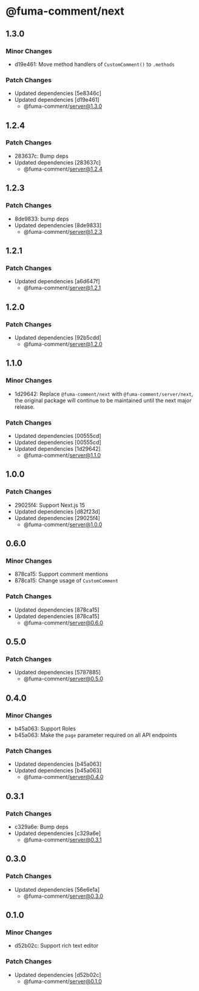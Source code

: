 # @fuma-comment/next

## 1.3.0

### Minor Changes

- d19e461: Move method handlers of `CustomComment()` to `.methods`

### Patch Changes

- Updated dependencies [5e8346c]
- Updated dependencies [d19e461]
  - @fuma-comment/server@1.3.0

## 1.2.4

### Patch Changes

- 283637c: Bump deps
- Updated dependencies [283637c]
  - @fuma-comment/server@1.2.4

## 1.2.3

### Patch Changes

- 8de9833: bump deps
- Updated dependencies [8de9833]
  - @fuma-comment/server@1.2.3

## 1.2.1

### Patch Changes

- Updated dependencies [a6d647f]
  - @fuma-comment/server@1.2.1

## 1.2.0

### Patch Changes

- Updated dependencies [92b5cdd]
  - @fuma-comment/server@1.2.0

## 1.1.0

### Minor Changes

- 1d29642: Replace `@fuma-comment/next` with `@fuma-comment/server/next`, the original package will continue to be maintained until the next major release.

### Patch Changes

- Updated dependencies [00555cd]
- Updated dependencies [00555cd]
- Updated dependencies [1d29642]
  - @fuma-comment/server@1.1.0

## 1.0.0

### Patch Changes

- 29025f4: Support Next.js 15
- Updated dependencies [d82f23d]
- Updated dependencies [29025f4]
  - @fuma-comment/server@1.0.0

## 0.6.0

### Minor Changes

- 878ca15: Support comment mentions
- 878ca15: Change usage of `CustomComment`

### Patch Changes

- Updated dependencies [878ca15]
- Updated dependencies [878ca15]
  - @fuma-comment/server@0.6.0

## 0.5.0

### Patch Changes

- Updated dependencies [5787885]
  - @fuma-comment/server@0.5.0

## 0.4.0

### Minor Changes

- b45a063: Support Roles
- b45a063: Make the `page` parameter required on all API endpoints

### Patch Changes

- Updated dependencies [b45a063]
- Updated dependencies [b45a063]
  - @fuma-comment/server@0.4.0

## 0.3.1

### Patch Changes

- c329a6e: Bump deps
- Updated dependencies [c329a6e]
  - @fuma-comment/server@0.3.1

## 0.3.0

### Patch Changes

- Updated dependencies [56e6e1a]
  - @fuma-comment/server@0.3.0

## 0.1.0

### Minor Changes

- d52b02c: Support rich text editor

### Patch Changes

- Updated dependencies [d52b02c]
  - @fuma-comment/server@0.1.0
